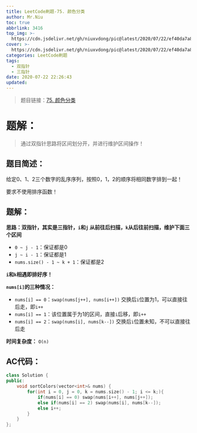 ```yaml
---
title: LeetCode刷题-75. 颜色分类
author: Mr.Niu
toc: true
abbrlink: 3416
top_img: >-
  https://cdn.jsdelivr.net/gh/niuxvdong/pic@latest/2020/07/22/ef40da7a8d735fcde83f7ef515453a0d.png
cover: >-
  https://cdn.jsdelivr.net/gh/niuxvdong/pic@latest/2020/07/22/ef40da7a8d735fcde83f7ef515453a0d.png
categories: LeetCode刷题
tags:
  - 双指针
  - 三指针
date: 2020-07-22 22:26:43
updated:
---
```
























> 题目链接：[75. 颜色分类]( https://leetcode-cn.com/problems/sort-colors/)



# 题解：



> 通过双指针思路将区间划分开，并进行维护区间操作！



## 题目简述：



给定0、1、2三个数字的乱序序列，按照0，1，2的顺序将相同数字排到一起！

要求不使用排序函数！

## 题解：

**思路：双指针，其实是三指针，`i`和`j` 从前往后扫描，`k`从后往前扫描，维护下面三个区间**

- `0 ~ j - 1`：保证都是0
- `j ~ i - 1`：保证都是1
- `nums.size() - 1 ~ k + 1`：保证都是2



**`i`和`k`相遇即排好序！**

**`nums[i]`的三种情况：**

- `nums[i] == 0`：`swap(nums[j++], nums[i++])` 交换后`i`位置为1，可以直接往后走，即`i++`
- `nums[i] == 1`：该位置属于为1的区间，直接`i`后移，即`i++`
- `nums[i] == 2`：`swap(nums[i], nums[k--])` 交换后`i`位置未知，不可以直接往后走



**时间复杂度：** `O(n)`

## AC代码：



```c++
class Solution {
public:
    void sortColors(vector<int>& nums) {
        for(int i = 0, j = 0, k = nums.size() - 1; i <= k;){
            if(nums[i] == 0) swap(nums[i++], nums[j++]);
            else if(nums[i] == 2) swap(nums[i], nums[k--]);
            else i++;
        }
    }
};
```



